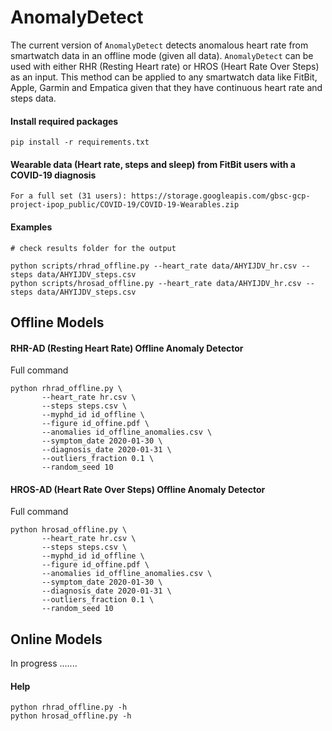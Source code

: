 # AnomalyDetect
The current version of `AnomalyDetect` detects anomalous heart rate from smartwatch data in an offline mode (given all data). `AnomalyDetect` can be used with either RHR (Resting Heart rate) or HROS (Heart Rate Over Steps) as an input. This method can be applied to any smartwatch data like FitBit, Apple, Garmin and Empatica given that they have continuous heart rate and steps data. 


#### Install required packages

```
pip install -r requirements.txt
```

#### Wearable data (Heart rate, steps and sleep) from FitBit users with a COVID-19 diagnosis

```
For a full set (31 users): https://storage.googleapis.com/gbsc-gcp-project-ipop_public/COVID-19/COVID-19-Wearables.zip
```

#### Examples

```
# check results folder for the output

python scripts/rhrad_offline.py --heart_rate data/AHYIJDV_hr.csv --steps data/AHYIJDV_steps.csv
python scripts/hrosad_offline.py --heart_rate data/AHYIJDV_hr.csv --steps data/AHYIJDV_steps.csv
```

## Offline Models 

#### RHR-AD (Resting Heart Rate) Offline Anomaly Detector

Full command 
```
python rhrad_offline.py \
       --heart_rate hr.csv \
       --steps steps.csv \
       --myphd_id id_offline \
       --figure id_offine.pdf \
       --anomalies id_offline_anomalies.csv \
       --symptom_date 2020-01-30 \
       --diagnosis_date 2020-01-31 \
       --outliers_fraction 0.1 \
       --random_seed 10 
 ```
 

#### HROS-AD (Heart Rate Over Steps) Offline Anomaly Detector

Full command 
```
python hrosad_offline.py \
       --heart_rate hr.csv \
       --steps steps.csv \
       --myphd_id id_offline \
       --figure id_offine.pdf \
       --anomalies id_offline_anomalies.csv \
       --symptom_date 2020-01-30 \
       --diagnosis_date 2020-01-31 \
       --outliers_fraction 0.1 \
       --random_seed 10 
 ```

## Online Models

In progress .......

#### Help
```
python rhrad_offline.py -h
python hrosad_offline.py -h
```
